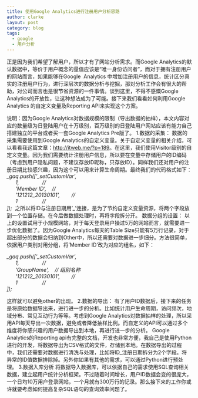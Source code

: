 ```yaml
---
title: 使用Google Analytics进行注册用户分析思路
author: clarke
layout: post
category: blog
tags:
  - google
  - 用户分析
---
```

正是因为我们希望了解用户，所以才有了网站分析需求。而Google Analytics的默认数据中，等价于用户概念的量值应该是“唯一身份访问者”，而对于拥有注册用户的网站而言，如果能够在Google&nbsp; Analytics 中增加注册用户的信息，统计区分真实的注册用户行为，进行深层次的数据分析与挖掘，那对分析工作会有很大的帮助，对公司而言也是很节省资源的一件事情。谈到这里，不得不感慨Google Analytics的开放性，让这种想法成为了可能。接下来我们看看如何利用Google&nbsp; Analytics 的自定义变量及Reporting API来实现这个方案。

<!--more-->

说明：因为Google Analytics对数据规模的限制（导出数据的抽样），本文内容对应的数量级为日登陆用户在十万级别，百万级别的日登陆用户网站应该有能力自己搭建独立的平台或者买一套Google Analytics Pre版了。 
1.数据的采集： 
数据的采集需要使用到Google Analytics的自定义变量。关于自定义变量的相关介绍，可以看看我这篇文章：<http://itweb.me/?p=189>。在这里，我们使用Visitor级别的自定义变量。因为我们需要统计注册用户信息，所以要在变量中存储用户的ID编码（考虑到用户隐私问题，不建议存放ID昵称，只存放ID）。同样我们还对用户的注册日期比较感兴趣，因为这个可以用来计算生命周期。最终我们的代码格式如下： 
*\_gaq.push(['\_setCustomVar',  
&nbsp;&nbsp;&nbsp;&nbsp;&nbsp; 1,&nbsp;&nbsp;&nbsp;&nbsp;&nbsp;&nbsp;&nbsp;&nbsp;&nbsp;&nbsp;&nbsp;&nbsp;&nbsp;&nbsp;&nbsp; //   
&nbsp;&nbsp;&nbsp;&nbsp;&nbsp; 'Member ID',&nbsp;&nbsp;&nbsp; //  
&nbsp;&nbsp;&nbsp;&nbsp;&nbsp; '121212_20130101',&nbsp;&nbsp;&nbsp;&nbsp;&nbsp;&nbsp;&nbsp; //   
&nbsp;&nbsp;&nbsp;&nbsp;&nbsp; 1&nbsp;&nbsp;&nbsp;&nbsp;&nbsp;&nbsp;&nbsp;&nbsp;&nbsp;&nbsp;&nbsp;&nbsp;&nbsp;&nbsp;&nbsp;&nbsp; //   
]);*&nbsp; 
之所以将ID与注册日期用&#8217;_'连接，是为了节约自定义变量资源，将两个字段放到一个位置存储。在今后做数据处理时，再将字段拆分开。 
数据分组的设置： 
以上的设置试用于小规模网站，对于每天登录用户操过5万的网站而言，就需要进一步优化数据了。因为Google Analytics每天的Table Size只能有5万行记录，对于超出部分的数据会归纳到Other中，所以还需要对数据进一步细分。方法很简单，依据用户类别对用分组，将&#8217;Member ID&#8217;改为对应的组名，如下：

*\_gaq.push(['\_setCustomVar',  
&nbsp;&nbsp;&nbsp;&nbsp;&nbsp; 1,&nbsp;&nbsp;&nbsp;&nbsp;&nbsp;&nbsp;&nbsp;&nbsp;&nbsp;&nbsp;&nbsp;&nbsp;&nbsp;&nbsp;&nbsp; //   
&nbsp;&nbsp;&nbsp;&nbsp;&nbsp; 'GroupName',&nbsp;&nbsp;&nbsp; // 组别名称  
&nbsp;&nbsp;&nbsp;&nbsp;&nbsp; '121212_20130101',&nbsp;&nbsp;&nbsp;&nbsp;&nbsp;&nbsp;&nbsp; //   
&nbsp;&nbsp;&nbsp;&nbsp;&nbsp; 1&nbsp;&nbsp;&nbsp;&nbsp;&nbsp;&nbsp;&nbsp;&nbsp;&nbsp;&nbsp;&nbsp;&nbsp;&nbsp;&nbsp;&nbsp;&nbsp; //   
]);*&nbsp;

这样就可以避免other的出现。 
2.数据的导出： 
有了用户ID数据后，接下来的任务是将原始数据导出来，进行进一步的分析。比如统计用户生命周期，访问频次，地域分布、常见互动行为等等。考虑到Google Analytics对数据抽样的处理，所以采用API每天导出一次数据，避免或者降低抽样比例。而自定义的API可以通过多个维度将你感兴趣的用户数据导出到本地，再进行进一步的分析。 
Google Analytics的Reporting api有完整的文档，开发也非常方便，我自己是使用Python进行的开发，将数据导出为CSV格式的文件，存储到本地。在数据导出的过程中，我们还需要对数据进行清洗与处理，比如将ID_注册日期拆分为2个字段。将异常的ID值数据排除掉。另外你如果有其他的需求，可以通过Python进行预处理。 
3.数据入库分析 
将数据导入数据库，可以依据自己的需求使用SQL查询相关数据，建立起用户统计分析框架。不过随着时间增长，用户ID数据会变的很庞大，一个日均10万用户登录网站，一个月就有300万行的记录。那么接下来的工作你或许就要考虑如何提高复杂SQL语句的查询效率问题了。